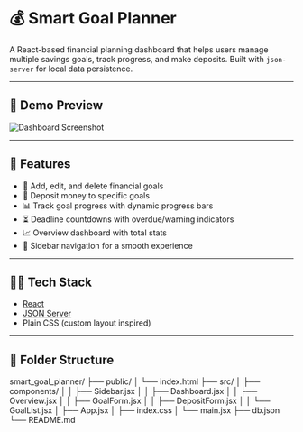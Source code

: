 # 💰 Smart Goal Planner

A React-based financial planning dashboard that helps users manage multiple savings goals, track progress, and make deposits. Built with `json-server` for local data persistence.

---

## 📸 Demo Preview

![Dashboard Screenshot](./screenshot.png)

---

## 🚀 Features

- 🎯 Add, edit, and delete financial goals
- 💸 Deposit money to specific goals
- 📊 Track goal progress with dynamic progress bars
- ⏳ Deadline countdowns with overdue/warning indicators
- 📈 Overview dashboard with total stats
- 🧭 Sidebar navigation for a smooth experience

---

## 🧑‍💻 Tech Stack

- [React](https://reactjs.org/)
- [JSON Server](https://github.com/typicode/json-server)
- Plain CSS (custom layout inspired)

---

## 📂 Folder Structure

smart_goal_planner/
├── public/
│ └── index.html
├── src/
│ ├── components/
│ │ ├── Sidebar.jsx
│ │ ├── Dashboard.jsx
│ │ ├── Overview.jsx
│ │ ├── GoalForm.jsx
│ │ ├── DepositForm.jsx
│ │ └── GoalList.jsx
│ ├── App.jsx
│ ├── index.css
│ └── main.jsx
├── db.json
└── README.md